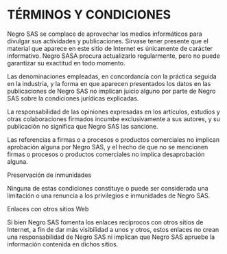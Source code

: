 # TÉRMINOS Y CONDICIONES

Negro SAS se complace de aprovechar los medios informáticos para divulgar sus actividades y publicaciones. Sírvase tener presente que el material que aparece en este sitio de Internet es únicamente de carácter informativo. Negro SASA procura actualizarlo regularmente, pero no puede garantizar su exactitud en todo momento.

Las denominaciones empleadas, en concordancia con la práctica seguida en la industria, y la forma en que aparecen presentados los datos en las publicaciones de Negro SAS no implican juicio alguno por parte de Negro SAS sobre la condiciones jurídicas explicadas.

La responsabilidad de las opiniones expresadas en los artículos, estudios y otras colaboraciones firmados incumbe exclusivamente a sus autores, y su publicación no significa que Negro SAS las sancione.

Las referencias a firmas o a procesos o productos comerciales no implican aprobación alguna por Negro SAS, y el hecho de que no se mencionen firmas o procesos o productos comerciales no implica desaprobación alguna.

Preservación de inmunidades

Ninguna de estas condiciones constituye o puede ser considerada una limitación o una renuncia a los privilegios e inmunidades de Negro SAS.

Enlaces con otros sitios Web

Si bien Negro SAS fomenta los enlaces recíprocos con otros sitios de Internet, a fin de dar más visibilidad a unos y otros, estos enlaces no crean una responsabilidad de Negro SAS ni implican que Negro SAS apruebe la información contenida en dichos sitios.